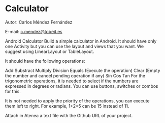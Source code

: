 # Calculator
Autor: Carlos Méndez Fernández

E-mail: c.mendez@tobeit.es

Android Calculator
Build a simple calculator in Android. It should have only one Activity but you can use the layout and views that you want. We suggest using LinearLayout or TableLayout.

It should have the following operations:

Add
Substract
Multiply
Division
Equals (Execute the operation)
Clear (Empty the number and cancel pending operation if any)
Sin
Cos
Tan
For the trigonometric operations, it is needed to select if the numbers are expressed in degrees or radians. You can use buttons, switches or combos for this.

It is not needed to apply the priority of the operations, you can execute them left to right. For example, 1+2*5 can be 15 instead of 11. 

Attach in Atenea a text file with the Github URL of your project.
